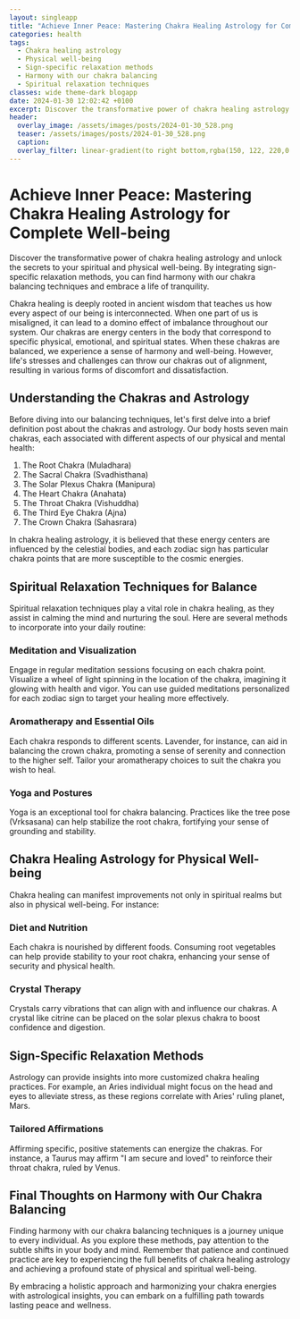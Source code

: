 ```yaml
---
layout: singleapp
title: "Achieve Inner Peace: Mastering Chakra Healing Astrology for Complete Well-being "
categories: health
tags:
  - Chakra healing astrology
  - Physical well-being
  - Sign-specific relaxation methods
  - Harmony with our chakra balancing
  - Spiritual relaxation techniques
classes: wide theme-dark blogapp
date: 2024-01-30 12:02:42 +0100
excerpt: Discover the transformative power of chakra healing astrology and unlock the secrets to your spiritual and physical well-being.
header:
  overlay_image: /assets/images/posts/2024-01-30_528.png
  teaser: /assets/images/posts/2024-01-30_528.png
  caption: 
  overlay_filter: linear-gradient(to right bottom,rgba(150, 122, 220,0.8), rgba(255,245,208,0.5))
---
```

# Achieve Inner Peace: Mastering Chakra Healing Astrology for Complete Well-being 

Discover the transformative power of chakra healing astrology and unlock the secrets to your spiritual and physical well-being. By integrating sign-specific relaxation methods, you can find harmony with our chakra balancing techniques and embrace a life of tranquility.

Chakra healing is deeply rooted in ancient wisdom that teaches us how every aspect of our being is interconnected. When one part of us is misaligned, it can lead to a domino effect of imbalance throughout our system. Our chakras are energy centers in the body that correspond to specific physical, emotional, and spiritual states. When these chakras are balanced, we experience a sense of harmony and well-being. However, life's stresses and challenges can throw our chakras out of alignment, resulting in various forms of discomfort and dissatisfaction.

## Understanding the Chakras and Astrology

Before diving into our balancing techniques, let's first delve into a brief definition post about the chakras and astrology. Our body hosts seven main chakras, each associated with different aspects of our physical and mental health:

1. The Root Chakra (Muladhara)
2. The Sacral Chakra (Svadhisthana)
3. The Solar Plexus Chakra (Manipura)
4. The Heart Chakra (Anahata)
5. The Throat Chakra (Vishuddha)
6. The Third Eye Chakra (Ajna)
7. The Crown Chakra (Sahasrara)

In chakra healing astrology, it is believed that these energy centers are influenced by the celestial bodies, and each zodiac sign has particular chakra points that are more susceptible to the cosmic energies.

## Spiritual Relaxation Techniques for Balance

Spiritual relaxation techniques play a vital role in chakra healing, as they assist in calming the mind and nurturing the soul. Here are several methods to incorporate into your daily routine:

### Meditation and Visualization

Engage in regular meditation sessions focusing on each chakra point. Visualize a wheel of light spinning in the location of the chakra, imagining it glowing with health and vigor. You can use guided meditations personalized for each zodiac sign to target your healing more effectively.

### Aromatherapy and Essential Oils

Each chakra responds to different scents. Lavender, for instance, can aid in balancing the crown chakra, promoting a sense of serenity and connection to the higher self. Tailor your aromatherapy choices to suit the chakra you wish to heal.

### Yoga and Postures

Yoga is an exceptional tool for chakra balancing. Practices like the tree pose (Vrksasana) can help stabilize the root chakra, fortifying your sense of grounding and stability.

## Chakra Healing Astrology for Physical Well-being

Chakra healing can manifest improvements not only in spiritual realms but also in physical well-being. For instance:

### Diet and Nutrition

Each chakra is nourished by different foods. Consuming root vegetables can help provide stability to your root chakra, enhancing your sense of security and physical health.

### Crystal Therapy

Crystals carry vibrations that can align with and influence our chakras. A crystal like citrine can be placed on the solar plexus chakra to boost confidence and digestion.

## Sign-Specific Relaxation Methods

Astrology can provide insights into more customized chakra healing practices. For example, an Aries individual might focus on the head and eyes to alleviate stress, as these regions correlate with Aries' ruling planet, Mars.

### Tailored Affirmations

Affirming specific, positive statements can energize the chakras. For instance, a Taurus may affirm "I am secure and loved" to reinforce their throat chakra, ruled by Venus.

## Final Thoughts on Harmony with Our Chakra Balancing

Finding harmony with our chakra balancing techniques is a journey unique to every individual. As you explore these methods, pay attention to the subtle shifts in your body and mind. Remember that patience and continued practice are key to experiencing the full benefits of chakra healing astrology and achieving a profound state of physical and spiritual well-being.

By embracing a holistic approach and harmonizing your chakra energies with astrological insights, you can embark on a fulfilling path towards lasting peace and wellness.